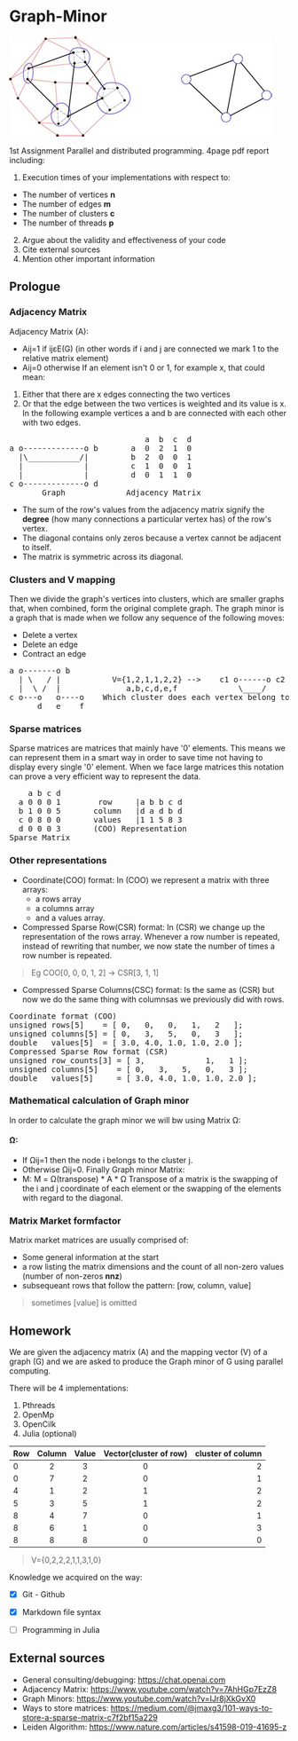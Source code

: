 # Graph-Minor
![graph-minor-example](graph-minor.jpg)

1st Assignment Parallel and distributed programming.
4page pdf report including:

1. Execution times of your implementations with respect to:
  - The number of vertices **n**
  - The number of edges **m**
  - The number of clusters **c**
  - The number of threads **p**
2. Argue about the validity and effectiveness of your code
3. Cite external sources
4. Mention other important information 

Prologue
--------
### Adjacency Matrix
Adjacency Matrix (A):
- Aij=1 if ijεE(G) (in other words if i and j are connected we mark 1 to the relative matrix element)
- Aij=0 otherwise
If an element isn't 0 or 1, for example x, that could mean:
1. Either that there are x edges connecting the two vertices
2. Or that the edge between the two vertices is weighted and its value is x.
In the following example vertices a and b are connected with each other with two edges.
<pre>
                             a  b  c  d
a o-------------o b       a  0  2  1  0
  |\___________/|         b  2  0  0  1
  |             |         c  1  0  0  1
  |             |         d  0  1  1  0
c o-------------o d      
       Graph             Adjacency Matrix
</pre>
- The sum of the row's values from the adjacency matrix signify the **degree** (how many connections a particular vertex has) of the row's vertex.
- The diagonal contains only zeros because a vertex cannot be adjacent to itself.
- The matrix is symmetric across its diagonal.

### Clusters and V mapping
Then we divide the graph's vertices into clusters, which are smaller graphs that, when combined, form the original complete graph. The graph minor is a graph that is made when we follow any sequence of the following moves: 
- Delete a vertex
- Delete an edge
- Contract an edge
<pre>
a o-------o b                              
  | \   / |           V={1,2,1,1,2,2} -->    c1 o------o c2
  |  \ /  |              a,b,c,d,e,f             \____/
c o---o   o----o    Which cluster does each vertex belong to
      d   e    f
</pre>

### Sparse matrices
Sparse matrices are matrices that mainly have '0' elements. This means we can represent them in a smart way in order to save time not having to display every single '0' element. When we face large matrices this notation can prove a very efficient way to represent the data.
<pre>
    a b c d 
  a 0 0 0 1        row     |a b b c d
  b 1 0 0 5       column   |d a d b d 
  c 0 8 0 0       values   |1 1 5 8 3 
  d 0 0 0 3       (COO) Representation
Sparse Matrix             
</pre>

### Other representations
- Coordinate(COO) format: In (COO) we represent a matrix with three arrays: 
  - a rows array
  - a columns array
  - and a values array.
- Compressed Sparse Row(CSR) format: In (CSR) we change up the representation of the rows array. Whenever a row number is repeated, instead of rewriting that number, we now state the number of times a row number is repeated.
>Eg COO[0, 0, 0, 1, 2] -> CSR[3, 1, 1]
- Compressed Sparse Columns(CSC) format: Is the same as (CSR) but now we do the same thing with columnsas we previously did with rows.
<pre>
Coordinate format (COO)
unsigned rows[5]    = [ 0,   0,   0,   1,   2   ];
unsigned columns[5] = [ 0,   3,   5,   0,   3   ];
double   values[5]  = [ 3.0, 4.0, 1.0, 1.0, 2.0 ];
Compressed Sparse Row format (CSR)
unsigned row_counts[3] = [ 3,             1,   1 ];
unsigned columns[5]    = [ 0,   3,   5,   0,   3 ];
double   values[5]     = [ 3.0, 4.0, 1.0, 1.0, 2.0 ];
</pre>

### Mathematical calculation of Graph minor
In order to calculate the graph minor we will bw using Matrix Ω:
#### Ω: 
- If Ωij=1 then the node i belongs to the cluster j. 
- Otherwise Ωij=0.
Finally Graph minor Matrix:
- M: M = Ω(transpose) * A * Ω 
Transpose of a matrix is the swapping of the i and j coordinate of each element or the swapping of the elements with regard to the diagonal.

### Matrix Market formfactor
Matrix market matrices are usually comprised of:
- Some general information at the start
- a row listing the matrix dimensions and the count of all non-zero values (number of non-zeros **nnz**)
- subsequeant rows that follow the pattern: [row, column, value]
>sometimes [value] is omitted 


Homework
--------
We are given the adjacency matrix (A) and the mapping vector (V) of a graph (G) and we are asked to produce the Graph minor of G using parallel computing. 

There will be 4 implementations:
1. Pthreads
2. OpenMp
3. OpenCilk
4. Julia (optional)


| Row |Column|Value|Vector(cluster of row)|cluster of column|
|:-----|:---:|:-----:| :-----:|-----:|
| 0 | 2 | 3 | 0 | 2 |
| 0 | 7 | 2 | 0 | 1 |
| 4 | 1 | 2 | 1 | 2 |
| 5 | 3 | 5 | 1 | 2 |
| 8 | 4 | 7 | 0 | 1 |
| 8 | 6 | 1 | 0 | 3 |
| 8 | 8 | 8 | 0 | 0 |

>V={0,2,2,2,1,1,3,1,0}

Knowledge we acquired on the way:
- [x] Git - Github
- [x] Markdown file syntax
- [ ] Programming in Julia


External sources
----------------
- General consulting/debugging: https://chat.openai.com
- Adjacency Matrix: https://www.youtube.com/watch?v=7AhHGp7EzZ8
- Graph Minors: https://www.youtube.com/watch?v=IJr8jXkGvX0
- Ways to store matrices: https://medium.com/@jmaxg3/101-ways-to-store-a-sparse-matrix-c7f2bf15a229
- Leiden Algorithm: https://www.nature.com/articles/s41598-019-41695-z